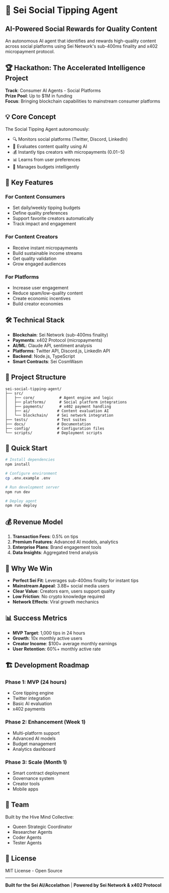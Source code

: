 # 🚀 Sei Social Tipping Agent

## AI-Powered Social Rewards for Quality Content

An autonomous AI agent that identifies and rewards high-quality content across social platforms using Sei Network's sub-400ms finality and x402 micropayment protocol.

## 🏆 Hackathon: The Accelerated Intelligence Project

**Track**: Consumer AI Agents - Social Platforms  
**Prize Pool**: Up to $1M in funding  
**Focus**: Bringing blockchain capabilities to mainstream consumer platforms

## 💡 Core Concept

The Social Tipping Agent autonomously:
- 🔍 Monitors social platforms (Twitter, Discord, LinkedIn)
- 🧠 Evaluates content quality using AI
- 💰 Instantly tips creators with micropayments ($0.01-$5)
- 📊 Learns from user preferences
- 🎯 Manages budgets intelligently

## 🌟 Key Features

### For Content Consumers
- Set daily/weekly tipping budgets
- Define quality preferences
- Support favorite creators automatically
- Track impact and engagement

### For Content Creators
- Receive instant micropayments
- Build sustainable income streams
- Get quality validation
- Grow engaged audiences

### For Platforms
- Increase user engagement
- Reduce spam/low-quality content
- Create economic incentives
- Build creator economies

## 🛠️ Technical Stack

- **Blockchain**: Sei Network (sub-400ms finality)
- **Payments**: x402 Protocol (micropayments)
- **AI/ML**: Claude API, sentiment analysis
- **Platforms**: Twitter API, Discord.js, LinkedIn API
- **Backend**: Node.js, TypeScript
- **Smart Contracts**: Sei CosmWasm

## 📁 Project Structure

```
sei-social-tipping-agent/
├── src/
│   ├── core/           # Agent engine and logic
│   ├── platforms/      # Social platform integrations
│   ├── payments/       # x402 payment handling
│   ├── ai/            # Content evaluation AI
│   └── blockchain/    # Sei network integration
├── tests/             # Test suites
├── docs/              # Documentation
├── config/            # Configuration files
└── scripts/           # Deployment scripts
```

## 🚀 Quick Start

```bash
# Install dependencies
npm install

# Configure environment
cp .env.example .env

# Run development server
npm run dev

# Deploy agent
npm run deploy
```

## 💰 Revenue Model

1. **Transaction Fees**: 0.5% on tips
2. **Premium Features**: Advanced AI models, analytics
3. **Enterprise Plans**: Brand engagement tools
4. **Data Insights**: Aggregated trend analysis

## 🎯 Why We Win

- **Perfect Sei Fit**: Leverages sub-400ms finality for instant tips
- **Mainstream Appeal**: 3.8B+ social media users
- **Clear Value**: Creators earn, users support quality
- **Low Friction**: No crypto knowledge required
- **Network Effects**: Viral growth mechanics

## 📊 Success Metrics

- **MVP Target**: 1,000 tips in 24 hours
- **Growth**: 10x monthly active users
- **Creator Income**: $100+ average monthly earnings
- **User Retention**: 60%+ monthly active rate

## 🏗️ Development Roadmap

### Phase 1: MVP (24 hours)
- Core tipping engine
- Twitter integration
- Basic AI evaluation
- x402 payments

### Phase 2: Enhancement (Week 1)
- Multi-platform support
- Advanced AI models
- Budget management
- Analytics dashboard

### Phase 3: Scale (Month 1)
- Smart contract deployment
- Governance system
- Creator tools
- Mobile apps

## 🤝 Team

Built by the Hive Mind Collective:
- Queen Strategic Coordinator
- Researcher Agents
- Coder Agents
- Tester Agents

## 📄 License

MIT License - Open Source

---

**Built for the Sei AI/Accelathon** | **Powered by Sei Network & x402 Protocol**